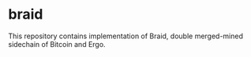 # braid

This repository contains implementation of Braid, double merged-mined sidechain of Bitcoin and Ergo.